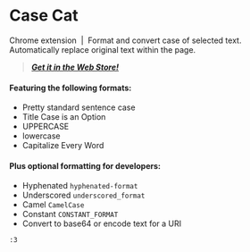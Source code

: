 # Case Cat

Chrome extension  &nbsp;|&nbsp;  Format and convert case of selected text. Automatically replace original text within the page.

> _**[Get it in the Web Store!](https://chrome.google.com/webstore/detail/case-cat/lglonldeanebhiaeocgeifacebknejjp)**_

#### Featuring the following formats:

- Pretty standard sentence case
- Title Case is an Option
- UPPERCASE
- lowercase
- Capitalize Every Word

#### Plus optional formatting for developers:

- Hyphenated `hyphenated-format`
- Underscored `underscored_format`
- Camel `CamelCase`
- Constant `CONSTANT_FORMAT`
- Convert to base64 or encode text for a URI

`:3`
